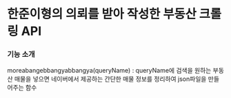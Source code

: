 # 한준이형의 의뢰를 받아 작성한 부동산 크롤링 API

### 기능 소개
moreabangebbangyabbangya(queryName) : queryName에 검색을 원하는 부동산 매물을 넣으면 네이버에서 제공하는 간단한 매물 정보를 정리하여 json파일을 만들어주는 함수


